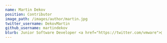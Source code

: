 ```yaml
---
name: Martin Dekov
position: Contributor
image_path: /images/author/martin.jpg
twitter_username: DekovMartin
github_username: martindekov
blurb: Junior Software Developer <a href="https://twitter.com/vmware">@vmware</a> by day. Contributor at <a href="https://twitter.com/openfaas">@openfaas</a> by night.
---
```


